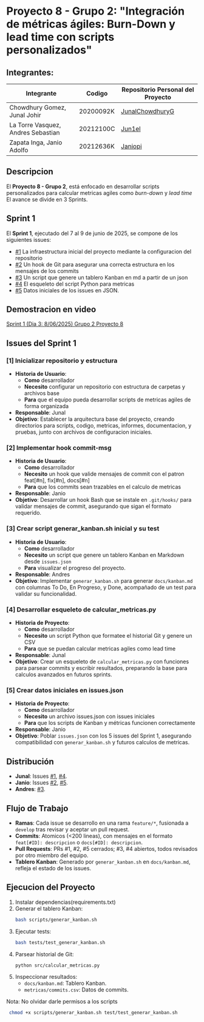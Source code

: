 # **Proyecto 8 - Grupo 2: "Integración de métricas ágiles: Burn-Down y lead time con scripts personalizados"**

## **Integrantes:**

| Integrante                         | Codigo    | Repositorio Personal del Proyecto                                                 |
| ---------------------------------- | --------- | --------------------------------------------------------------------------------- |
| Chowdhury Gomez, Junal Johir       | 20200092K | [JunalChowdhuryG](https://github.com/JunalChowdhuryG/Proyecto-8-Personal-Grupo-2) |
| La Torre Vasquez, Andres Sebastian | 20212100C | [Jun1el](https://github.com/Jun1el/Proyecto-8-Personal-Grupo-2)                   |
| Zapata Inga, Janio Adolfo          | 20212636K | [Janiopi](https://github.com/Janiopi/Proyecto-8-Personal-Grupo-2)                 |

## Descripcion

El **Proyecto 8 - Grupo 2**, está enfocado en desarrollar scripts personalizados para calcular metricas agiles como _burn-down_ y _lead time_  
El avance se divide en 3 Sprints.

## Sprint 1

El **Sprint 1**, ejecutado del 7 al 9 de junio de 2025, se compone de los siguientes issues:

- [#1](#1-inicializar-repositorio-y-estructura) La infraestructura inicial del proyecto mediante la configuracion del repositorio
- [#2](#2-implementar-hook-commit-msg) Un hook de Git para asegurar una correcta estructura en los mensajes de los commits
- [#3](#3-crear-script-generar_kanbansh-inicial-y-su-test) Un script que genere un tablero Kanban en md a partir de un json
- [#4](#4-desarrollar-esqueleto-de-calcular_metricaspy) El esqueleto del script Python para metricas
- [#5](#5-crear-datos-iniciales-en-issuesjson) Datos iniciales de los issues en JSON.

## Demostracion en video

[Sprint 1 (Dia 3: 8/06/2025) Grupo 2 Proyecto 8 ](https://www.youtube.com/watch?v=iJIAYbbfaYw)

## Issues del Sprint 1

### [1] Inicializar repositorio y estructura

- **Historia de Usuario**:
  - **Como** desarrollador
  - **Necesito** configurar un repositorio con estructura de carpetas y archivos base
  - **Para** que el equipo pueda desarrollar scripts de metricas agiles de forma organizada
- **Responsable**: Junal
- **Objetivo**: Establecer la arquitectura base del proyecto, creando directorios para scripts, codigo, metricas, informes, documentacion, y pruebas, junto con archivos de configuracion iniciales.

### [2] Implementar hook commit-msg

- **Historia de Usuario**:
  - **Como** desarrollador
  - **Necesito** un hook que valide mensajes de commit con el patron feat[#n], fix[#n], docs[#n]
  - **Para** que los commits sean trazables en el calculo de metricas
- **Responsable**: Janio
- **Objetivo**: Desarrollar un hook Bash que se instale en `.git/hooks/` para validar mensajes de commit, asegurando que sigan el formato requerido.

### [3] Crear script generar_kanban.sh inicial y su test

- **Historia de Usuario**:
  - **Como** desarrollador
  - **Necesito** un script que genere un tablero Kanban en Markdown desde `issues.json`
  - **Para** visualizar el progreso del proyecto.
- **Responsable**: Andres
- **Objetivo**: Implementar `generar_kanban.sh` para generar `docs/kanban.md` con columnas To Do, En Progreso, y Done, acompañado de un test para validar su funcionalidad.

### [4] Desarrollar esqueleto de calcular_metricas.py

- **Historia de Proyecto**:
  - **Como** desarrollador
  - **Necesito** un script Python que formatee el historial Git y genere un CSV
  - **Para** que se puedan calcular metricas agiles como lead time
- **Responsable**: Junal
- **Objetivo**: Crear un esqueleto de `calcular_metricas.py` con funciones para parsear commits y escribir resultados, preparando la base para calculos avanzados en futuros sprints.

### [5] Crear datos iniciales en issues.json

- **Historia de Proyecto**:
  - **Como** desarrollador
  - **Necesito** un archivo issues.json con issues iniciales
  - **Para** que los scripts de Kanban y métricas funcionen correctamente
- **Responsable**: Janio
- **Objetivo**: Poblar `issues.json` con los 5 issues del Sprint 1, asegurando compatibilidad con `generar_kanban.sh` y futuros calculos de metricas.

## Distribución

- **Junal**: Issues [#1](#1-inicializar-repositorio-y-estructura), [#4](#4-desarrollar-esqueleto-de-calcular_metricaspy).
- **Janio**: Issues [#2](#2-implementar-hook-commit-msg), [#5](#5-crear-datos-iniciales-en-issuesjson).
- **Andres**: [#3](#3-crear-script-generar_kanbansh-inicial-y-su-test).

## Flujo de Trabajo

- **Ramas**: Cada issue se desarrollo en una rama `feature/*`, fusionada a `develop` tras revisar y aceptar un pull request.
- **Commits**: Atomicos (<200 lineas), con mensajes en el formato `feat[#ID]: descripcion` o `docs[#ID]: descripcion`.
- **Pull Requests**: PRs #1, #2, #5 cerrados; #3, #4 abiertos, todos revisados por otro miembro del equipo.
- **Tablero Kanban**: Generado por `generar_kanban.sh` en `docs/kanban.md`, refleja el estado de los issues.

## Ejecucion del Proyecto

1. Instalar dependencias(requirements.txt)
2. Generar el tablero Kanban:
   ```bash
   bash scripts/generar_kanban.sh
   ```
3. Ejecutar tests:
   ```bash
   bash tests/test_generar_kanban.sh
   ```
4. Parsear historial de Git:
   ```bash
   python src/calcular_metricas.py
   ```
5. Inspeccionar resultados:
   - `docs/kanban.md`: Tablero Kanban.
   - `metricas/commits.csv`: Datos de commits.

Nota: No olvidar darle permisos a los scripts

```bash
 chmod +x scripts/generar_kanban.sh test/test_generar_kanban.sh
```
